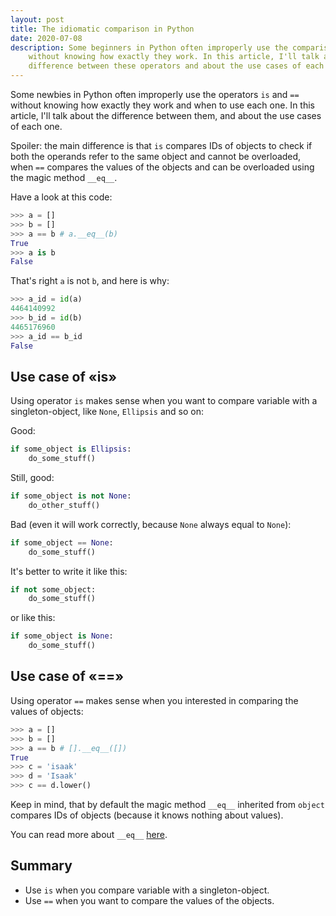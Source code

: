 ```yaml
---
layout: post
title: The idiomatic comparison in Python
date: 2020-07-08
description: Some beginners in Python often improperly use the comparison operators (is, ==) 
    without knowing how exactly they work. In this article, I'll talk about the fundamental 
    difference between these operators and about the use cases of each one.
---
```


Some newbies in Python often improperly use the operators `is` and `==` without knowing how 
exactly they work and when to use each one. In this article, I'll talk about the difference between 
them, and about the use cases of each one.

Spoiler: the main difference is that `is` compares IDs of objects to check if both the operands 
refer to the same object and cannot be overloaded, when `==` compares the values of the objects 
and can be overloaded using the magic method `__eq__`.


Have a look at this code:

```python
>>> a = []
>>> b = []
>>> a == b # a.__eq__(b)
True
>>> a is b
False
```

That's right  `a` is not `b`, and here is why:

```python
>>> a_id = id(a)
4464140992
>>> b_id = id(b)
4465176960
>>> a_id == b_id
False
```

## Use case of «is»

Using operator `is` makes sense when you want to compare variable with a singleton-object, 
like `None`, `Ellipsis` and so on:

Good:

```python
if some_object is Ellipsis:
    do_some_stuff()
```

Still, good:

```python
if some_object is not None:
    do_other_stuff()
```

Bad (even it will work correctly, because `None` always equal to `None`):

```python
if some_object == None:
    do_some_stuff()
```

It's better to write it like this:

```python
if not some_object:
    do_some_stuff()
```

or like this:

```python
if some_object is None:
    do_some_stuff()
```


## Use case of «==»

Using operator `==` makes sense when you interested in comparing the values of objects:

```python
>>> a = []
>>> b = []
>>> a == b # [].__eq__([])
True
>>> c = 'isaak'
>>> d = 'Isaak'
>>> c == d.lower()
```

Keep in mind, that by default the magic method `__eq__` inherited from `object` compares 
IDs of objects (because it knows nothing about values).

You can read more about `__eq__` [here](https://docs.python.org/3/reference/datamodel.html).

## Summary

- Use `is` when you compare variable with a singleton-object.
- Use `==` when you want to compare the values of the objects.
